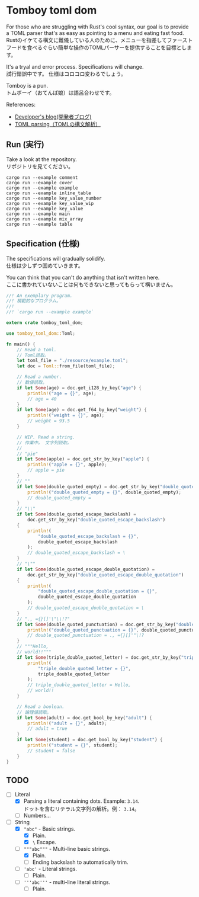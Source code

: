 # Tomboy toml dom

For those who are struggling with Rust's cool syntax, our goal is to provide a TOML parser that's as easy as pointing to a menu and eating fast food.  
Rustのイケてる構文に難儀している人のために、メニューを指差してファーストフードを食べるぐらい簡単な操作のTOMLパーサーを提供することを目標とします。  

It's a tryal and error process. Specifications will change.  
試行錯誤中です。 仕様はコロコロ変わるでしょう。  

Tomboy is a pun.  
トムボーイ（おてんば娘）は語呂合わせです。  

References:  

* [Developer's blog(開発者ブログ)](https://crieit.net/drafts/5f8094a14a0cf)
* [TOML parsing（TOMLの構文解析）](https://crieit.net/posts/TOML-parsing-TOML)

## Run (実行)

Take a look at the repository.  
リポジトリを見てください。  

```shell
cargo run --example comment
cargo run --example cover
cargo run --example example
cargo run --example inline_table
cargo run --example key_value_number
cargo run --example key_value_wip
cargo run --example key_value
cargo run --example main
cargo run --example mix_array
cargo run --example table
```

## Specification (仕様)

The specifications will gradually solidify.  
仕様は少しずつ固めていきます。  

You can think that you can't do anything that isn't written here.  
ここに書かれていないことは何もできないと思ってもらって構いません。  

```rust
//! An exemplary program.
//! 模範的なプログラム。
//!
//! `cargo run --example example`

extern crate tomboy_toml_dom;

use tomboy_toml_dom::Toml;

fn main() {
    // Read a toml.
    // Toml読取。
    let toml_file = "./resource/example.toml";
    let doc = Toml::from_file(toml_file);

    // Read a number.
    // 数値読取。
    if let Some(age) = doc.get_i128_by_key("age") {
        println!("age = {}", age);
        // age = 40
    }
    if let Some(age) = doc.get_f64_by_key("weight") {
        println!("weight = {}", age);
        // weight = 93.5
    }

    // WIP. Read a string.
    // 作業中。 文字列読取。
    //
    // "pie"
    if let Some(apple) = doc.get_str_by_key("apple") {
        println!("apple = {}", apple);
        // apple = pie
    }
    // ""
    if let Some(double_quoted_empty) = doc.get_str_by_key("double_quoted_empty") {
        println!("double_quoted_empty = {}", double_quoted_empty);
        // double_quoted_empty =
    }
    // "\\"
    if let Some(double_quoted_escape_backslash) =
        doc.get_str_by_key("double_quoted_escape_backslash")
    {
        println!(
            "double_quoted_escape_backslash = {}",
            double_quoted_escape_backslash
        );
        // double_quoted_escape_backslash = \
    }
    // "\""
    if let Some(double_quoted_escape_double_quotation) =
        doc.get_str_by_key("double_quoted_escape_double_quotation")
    {
        println!(
            "double_quoted_escape_double_quotation = {}",
            double_quoted_escape_double_quotation
        );
        // double_quoted_escape_double_quotation = \
    }
    // "., ={}[]'\"\\!?"
    if let Some(double_quoted_punctuation) = doc.get_str_by_key("double_quoted_punctuation") {
        println!("double_quoted_punctuation = {}", double_quoted_punctuation);
        // double_quoted_punctuation = ., ={}[]'"\!?
    }
    // """Hello,
    // world!!"""
    if let Some(triple_double_quoted_letter) = doc.get_str_by_key("triple_double_quoted_letter") {
        println!(
            "triple_double_quoted_letter = {}",
            triple_double_quoted_letter
        );
        // triple_double_quoted_letter = Hello,
        // world!!
    }

    // Read a boolean.
    // 論理値読取。
    if let Some(adult) = doc.get_bool_by_key("adult") {
        println!("adult = {}", adult);
        // adult = true
    }
    if let Some(student) = doc.get_bool_by_key("student") {
        println!("student = {}", student);
        // student = false
    }
}
```

## TODO

* [ ] Literal
  * [x] Parsing a literal containing dots. Example: `3.14`.  
      ドットを含むリテラル文字列の解析。例： `3.14`。
  * [ ] Numbers...
* [ ] String
  * [x] `"abc"` - Basic strings.
    * [x] Plain.
    * [x] `\` Escape.
  * [ ] `"""abc"""` - Multi-line basic strings.
    * [x] Plain.
    * [ ] Ending backslash to automatically trim.
  * [ ] `'abc'` - Literal strings.
    * [ ] Plain.
  * [ ] `'''abc'''` - multi-line literal strings.
    * [ ] Plain.

